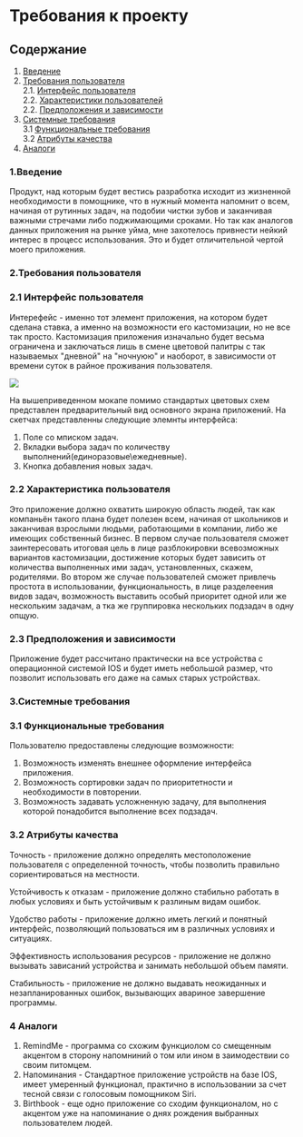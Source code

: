 # Требования к проекту

## Содержание
1. [Введение](#1)
2. [Требования пользователя](#2) <br>
  2.1. [Интерфейс пользователя](#2.1) <br>
  2.2. [Характеристики пользователей](#2.2) <br>
  2.2. [Предположения и зависимости](#2.3) <br>
3. [Системные требования](#3) <br>
  3.1 [Функциональные требования](#3.1) <br>
  3.2 [Атрибуты качества](#3.2) <br>
4. [Аналоги](#4) <br>

### 1.Введение<a name="1"></a>
	
  Продукт, над которым будет вестись разработка исходит из жизненной необходимости в помощнике, что в нужный момента напомнит о всем, начиная от рутинных задач, на подобии чистки зубов и заканчивая важными стречами либо поджимающими сроками. 
	Но так как аналогов данных приложения на рынке  уйма, мне захотелось привнести нейкий интерес в процесс использования. Это и будет отличительной чертой моего приложения.

### 2.Требования пользователя<a name="2"></a>
### 2.1 Интерфейс пользователя<a name="2.1"></a>
Интерефейс - именно тот элемент приложения, на котором будет сделана ставка, а именно на возможности его кастомизации, но не все так просто. Кастомизация приложения изначально будет весьма ограничена и заключаться лишь в смене цветовой палитры с так называемых "дневной" на "ночнуюю" и наоборот, в зависимости от времени суток в райное проживания пользователя.

![](https://github.com/LiL-Dicky/TaskMaster/blob/master/Изображения/Скетч/0001.jpg)

На вышеприведенном мокапе помимо стандартых цветовых схем представлен предварительный вид основного экрана приложений.
На скетчах представленны следующие элемнты интерфейса:
1.	Поле со  мписком задач.
2.	Вкладки выбора задач по количеству выполнений(единоразовые\ежедневные).
3.	Кнопка добавления новых задач.


### 2.2 Характеристика пользователя<a name="2.2"></a>
  Это приложение должно охватить широкую область людей, так как компаньён такого плана будет полезен всем, начиная от школьников и заканчивая взрослыми людьми, работающими в компании, либо же имеющих собственный бизнес. В первом случае пользователя сможет заинтересовать итоговая цель в лице разблокировки всевозможных вариантов кастомизации, достижение которых будет зависить от количества выполненных ими задач, установленных, скажем, родителями. Во втором же случае пользователей сможет привлечь простота в использовании, функциональность, в лице разделеения видов задач, возможность выставить особый приоритет одной или же нескольким задачам, а тка же группировка нескольких подзадач в одну опщую.
  
### 2.3 Предположения и зависимости<a name="2.3"></a>
  Приложение будет рассчитано практически на все устройства с операционной системой IOS и будет иметь небольшой размер, что позволит использовать его даже на самых старых устройствах. 

### 3.Системные требования<a name="3"></a>
### 3.1 Функциональные требования<a name="3.1"></a>
Пользователю предоставлены следующие возможности:
1.	Возможность изменять внешнее оформление интерфейса приложения.
2.	Возможность сортировки задач по приоритетности и необходимости в повторении.
3.	Возможность задавать усложненную задачу, для выполнения которой понадобится выполнение всех подзадач.

### 3.2 Атрибуты качества<a name="3.2"></a>

Точность - приложение должно определять местоположение пользователя с определенной точность, чтобы позволить правильно сориентироваться на местности.<br>

Устойчивость к отказам - приложение должно стабильно работать в любых условиях и быть устойчивым к разлиным видам ошибок.<br>

Удобство работы - приложение должно иметь легкий и понятный интерфейс, позволяющий пользоваться им в различных условиях и ситуациях.<br>

Эффективность использования ресурсов - приложение не должно вызывать зависаний устройства и занимать небольшой объем памяти.<br>

Стабильность - приложение не должно выдавать неожиданных и незапланированных ошибок, вызывающих авариное завершение программы.<br>
  
### 4 Аналоги<a name="4"></a>
1.	RemindMe - программа со схожим функциолом со смещенным акцентом в сторону напомниний о том или ином в заимодествии со своим питомцем.
2.	Напоминания - Стандартное приложение устройств на базе IOS, имеет умеренный функционал, практично в использовании за счет тесной связи с голосовым помощником Siri.
3.	Birthbook - еще одно приложение со сходим функционалом, но с акцентом уже на напоминание о днях рождения выбранных пользователем людей.

